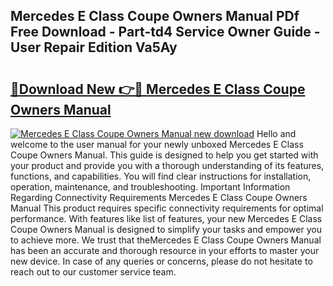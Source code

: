 ## Mercedes E Class Coupe Owners Manual PDf Free Download - Part-td4 Service Owner Guide - User Repair Edition Va5Ay

# <h2><a href="http://cf2460.oget.top/?id=Mercedes+E+Class+Coupe+Owners+Manual">🔗Download New 👉🔴 Mercedes E Class Coupe Owners Manual</a></h2>

[![Mercedes E Class Coupe Owners Manual new download](https://i.imgur.com/5g1atiW.png)](http://cf2460.oget.top/?id=Mercedes+E+Class+Coupe+Owners+Manual)
Hello and welcome to the user manual for your newly unboxed Mercedes E Class Coupe Owners Manual. This guide is designed to help you get started with your product and provide you with a thorough understanding of its features, functions, and capabilities. You will find clear instructions for installation, operation, maintenance, and troubleshooting. Important Information Regarding Connectivity Requirements Mercedes E Class Coupe Owners Manual This product requires specific connectivity requirements for optimal performance. With features like list of features, your new Mercedes E Class Coupe Owners Manual is designed to simplify your tasks and empower you to achieve more. We trust that theMercedes E Class Coupe Owners Manual has been an accurate and thorough resource in your efforts to master your new device. In case of any queries or concerns, please do not hesitate to reach out to our customer service team.
